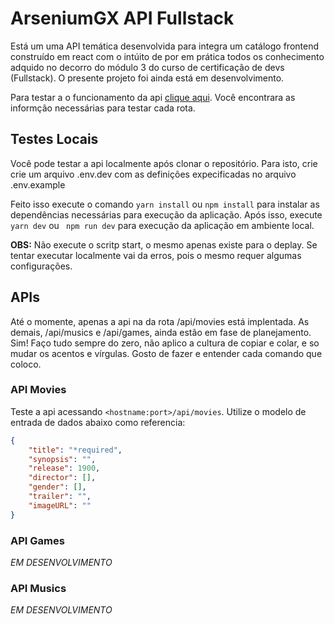 # ArseniumGX API Fullstack

Está um uma API temática desenvolvida para integra um catálogo frontend construído em react com o intúito de por em prática todos os conhecimento adquido no decorro do módulo 3 do curso de certificação de devs (Fullstack). O presente projeto foi ainda está em desenvolvimento.

Para testar a o funcionamento da api [clique aqui](https://bluefls-api.herokuapp.com/api). Você encontrara as informção necessárias para testar cada rota.

## Testes Locais
Você pode testar a api localmente após clonar o repositório. Para isto, crie crie um arquivo .env.dev com as definições expecificadas no arquivo .env.example

Feito isso execute o comando ```yarn install``` ou ```npm install``` para instalar as dependências necessárias para execução da aplicação. Após isso, execute ```yarn dev``` ou ``` npm run dev``` para execução da aplicação em ambiente local.

**OBS:** Não execute o scritp start, o mesmo apenas existe para o deplay. Se tentar executar localmente vai da erros, pois o mesmo requer algumas configurações.

## APIs
Até o momente, apenas a api na da rota /api/movies está implentada. As demais, /api/musics e /api/games, ainda estão em fase de planejamento. Sim! Faço tudo sempre do zero, não aplico a cultura de copiar e colar, e so mudar os acentos e vírgulas. Gosto de fazer e entender cada comando que coloco.

### API Movies
Teste a api acessando ```<hostname:port>/api/movies```. Utilize o modelo de entrada de dados abaixo como referencia:

```json
{
    "title": "*required",
	"synopsis": "",
	"release": 1900,
	"director": [],
	"gender": [],
	"trailer": "",
	"imageURL": ""
}
```

### API Games
_EM DESENVOLVIMENTO_


### API Musics
_EM DESENVOLVIMENTO_

